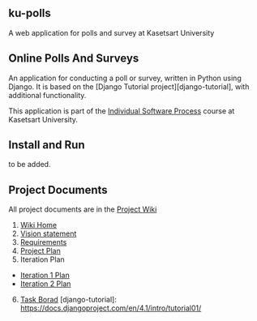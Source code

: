 ## ku-polls

A web application for polls and survey at Kasetsart University

## Online Polls And Surveys
An application for conducting a poll or survey, written in Python using Django. It is based on the [Django Tutorial project][django-tutorial],
with additional functionality.

This application is part of the [Individual Software Process](https://cpske.github.io/ISP) course at Kasetsart University.
## Install and Run

to be added.


## Project Documents

All project documents are in the [Project Wiki](../../wiki/Home)

1. [Wiki Home](../../wiki/Home)  
2. [Vision statement](../../wiki/Vision-Statement)
3. [Requirements](../../wiki/Requirements)
4. [Project Plan](../../wiki/Development%20Plan)
5. Iteration Plan
 - [Iteration 1 Plan](https://github.com/reviseUC73/ku-polls/wiki/Iteration-1-Plan)
 - [Iteration 2 Plan](https://github.com/reviseUC73/ku-polls/wiki/Iteration-1-Plan)
6. [Task Borad](https://github.com/users/reviseUC73/projects/3)
[django-tutorial]: https://docs.djangoproject.com/en/4.1/intro/tutorial01/


